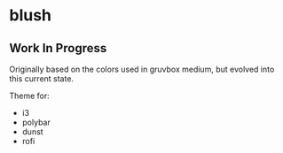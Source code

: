 # blush

## Work In Progress

Originally based on the colors used in gruvbox medium, but evolved into this current state.

Theme for:

- i3
- polybar
- dunst
- rofi
